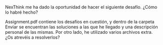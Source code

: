 NexThink me ha dado la oportunidad de hacer el siguiente desafío. ¿Cómo lo habré hecho?

Assignment.pdf contiene los desafíos en cuestión, y dentro de la carpeta Enviar se encuentran las soluciones a las que he llegado y una descripción personal de las mismas. Por otro lado, he utilizado varios archivos extra. ¿Os atrevéis a resolverlos?